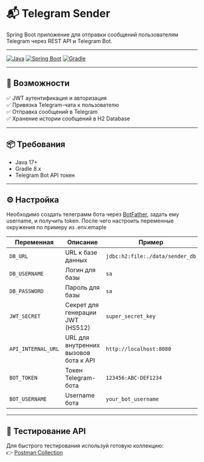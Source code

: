 # 📬 Telegram Sender

Spring Boot приложение для отправки сообщений пользователям Telegram через REST API и Telegram Bot.

---

[![Java](https://img.shields.io/badge/Java-17-blue)](https://openjdk.org/projects/jdk/17/)
[![Spring Boot](https://img.shields.io/badge/Spring%20Boot-3.x-brightgreen)](https://spring.io/projects/spring-boot)
[![Gradle](https://img.shields.io/badge/Gradle-8.x-02303A?logo=gradle&logoColor=white)](https://gradle.org/)

---

## 🚀 Возможности

✅ JWT аутентификация и авторизация  
✅ Привязка Telegram-чата к пользователю  
✅ Отправка сообщений в Telegram  
✅ Хранение истории сообщений в H2 Database

---

## 📦 Требования

- Java 17+
- Gradle 8.x
- Telegram Bot API токен

---

## ⚙️ Настройка

Необходимо создать телеграмм бота через [BotFather](https://telegram.me/BotFather), задать ему username, и получить token. После чего настроить переменные окружения по примеру из .env.emaple

| Переменная         | Описание                              | Пример                          |
|--------------------|---------------------------------------|---------------------------------|
| `DB_URL`           | URL к базе данных                     | `jdbc:h2:file:./data/sender_db` |
| `DB_USERNAME`      | Логин для базы                        | `sa`                            |
| `DB_PASSWORD`      | Пароль для базы                       | `sa`                            |
| `JWT_SECRET`       | Секрет для генерации JWT (HS512)      | `super_secret_key`              |
| `API_INTERNAL_URL` | URL для внутренних вызовов бота к API | `http://localhost:8080`         |
| `BOT_TOKEN`        | Токен Telegram-бота                   | `123456:ABC-DEF1234`            |
| `BOT_USERNAME`     | Username бота                         | `your_bot_username`             |


---

## 🧪 Тестирование API

Для быстрого тестирования используй готовую коллекцию:  
👉 [Postman Collection](https://www.postman.com/monkeyquinn/workspace/pets/collection/28774402-ed2bb452-ae9e-4db2-8828-ecdc28edf3c8?action=share&source=copy-link&creator=28774402)
